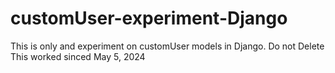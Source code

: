 # customUser-experiment-Django
This is only and experiment on customUser models in Django. Do not Delete
This worked sinced May 5, 2024
